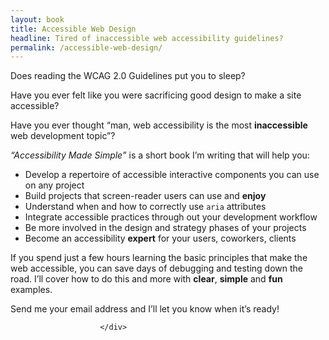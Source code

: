 ```yaml
---
layout: book
title: Accessible Web Design
headline: Tired of inaccessible web accessibility guidelines?
permalink: /accessible-web-design/
---
```


<div class="">
<p class="mar-b">Does reading the WCAG 2.0 Guidelines put you to sleep?</p>
<p>Have you ever felt like you were sacrificing good design to make a site accessible?</p>
<p>Have you ever thought “man, web accessibility is the most <strong>inaccessible</strong> web development topic”?</p>
<p class="mar-b"><em>“Accessibility Made Simple”</em> is a short book I’m writing that will help you:</p>
<ul>
<li>Develop a repertoire of accessible interactive components you can use on any project</li>
<li>Build projects that screen-reader users can use and&nbsp;<strong>enjoy</strong></li>
<li>Understand when and how to correctly use <code>aria</code>&nbsp;attributes</li>
<li>Integrate accessible practices through out your development workflow</li>
<li>Be more involved in the design and strategy phases of your projects</li>
<li>Become an accessibility <strong>expert</strong> for your users, coworkers, clients</li>
</ul>
<p>If you spend just a few hours learning the basic principles that make the web accessible, you can save days of debugging and testing down the road. I’ll cover how to do this and more with <strong>clear</strong>, <strong>simple</strong> and <strong>fun</strong> examples.</p>
<p>Send me your email address and I’ll let you know when it’s ready!</p>

                        </div>

